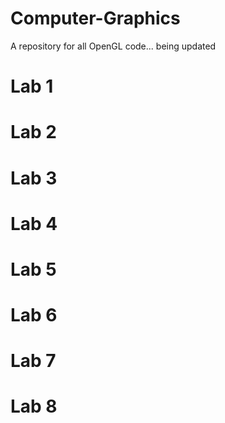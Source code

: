 # Computer-Graphics

A repository for all OpenGL code... being updated 
# Lab 1

# Lab 2

# Lab 3

# Lab 4

# Lab 5

# Lab 6

# Lab 7

# Lab 8
